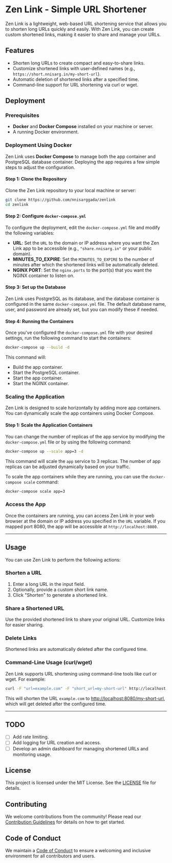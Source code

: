 # Zen Link - Simple URL Shortener

Zen Link is a lightweight, web-based URL shortening service that allows you to shorten long URLs quickly and easily. With Zen Link, you can create custom shortened links, making it easier to share and manage your URLs.

## Features

- Shorten long URLs to create compact and easy-to-share links.
- Customize shortened links with user-defined names (e.g., `https://short.nnisarg.in/my-short-url`).
- Automatic deletion of shortened links after a specified time.
- Command-line support for URL shortening via curl or wget.

## Deployment

### Prerequisites

- **Docker** and **Docker Compose** installed on your machine or server.
- A running Docker environment.

### Deployment Using Docker

Zen Link uses **Docker Compose** to manage both the app container and PostgreSQL database container. Deploying the app requires a few simple steps to adjust the configuration.

#### Step 1: Clone the Repository

Clone the Zen Link repository to your local machine or server:

```bash
git clone https://github.com/nnisarggada/zenlink
cd zenlink
```

#### Step 2: Configure `docker-compose.yml`

To configure the deployment, edit the `docker-compose.yml` file and modify the following variables:

- **URL**: Set the `URL` to the domain or IP address where you want the Zen Link app to be accessible (e.g., `"share.nnisarg.in"` or your public domain).
- **MINUTES_TO_EXPIRE**: Set the `MINUTES_TO_EXPIRE` to the number of minutes after which the shortened links will be automatically deleted.
- **NGINX PORT**: Set the `nginx.ports` to the port(s) that you want the NGINX container to listen on.

#### Step 3: Set up the Database

Zen Link uses PostgreSQL as its database, and the database container is configured in the same `docker-compose.yml` file. The default database name, user, and password are already set, but you can modify these if needed.

#### Step 4: Running the Containers

Once you've configured the `docker-compose.yml` file with your desired settings, run the following command to start the containers:

```bash
docker-compose up --build -d
```

This command will:

- Build the app container.
- Start the PostgreSQL container.
- Start the app container.
- Start the NGINX container.

### Scaling the Application

Zen Link is designed to scale horizontally by adding more app containers. You can dynamically scale the app containers using Docker Compose.

#### Step 1: Scale the Application Containers

You can change the number of replicas of the app service by modifying the `docker-compose.yml` file or by using the following command:

```bash
docker-compose up --scale app=3 -d
```

This command will scale the `app` service to 3 replicas. The number of app replicas can be adjusted dynamically based on your traffic.

To scale the app containers while they are running, you can use the `docker-compose scale` command:

```bash
docker-compose scale app=3
```

### Access the App

Once the containers are running, you can access Zen Link in your web browser at the domain or IP address you specified in the `URL` variable. If you mapped port 8080, the app will be accessible at `http://localhost:8080`.

---

## Usage

You can use Zen Link to perform the following actions:

### Shorten a URL

1. Enter a long URL in the input field.
2. Optionally, provide a custom short link name.
3. Click "Shorten" to generate a shortened link.

### Share a Shortened URL

Use the provided shortened link to share your original URL. Customize links for easier sharing.

### Delete Links

Shortened links are automatically deleted after the configured time.

### Command-Line Usage (curl/wget)

Zen Link supports URL shortening using command-line tools like curl or wget. For example:

```bash
curl -F "url=example.com" -F "short_url=my-short-url" http://localhost:8080/shorten
```

This will shorten the URL `example.com` to [http://localhost:8080/my-short-url](http://localhost:8080/my-short-url), which will get deleted after the configured time.

---

## TODO

- [ ] Add rate limiting.
- [ ] Add logging for URL creation and access.
- [ ] Develop an admin dashboard for managing shortened URLs and monitoring usage.

## License

This project is licensed under the MIT License. See the [LICENSE](LICENSE) file for details.

## Contributing

We welcome contributions from the community! Please read our [Contribution Guidelines](CONTRIBUTING.md) for details on how to get started.

## Code of Conduct

We maintain a [Code of Conduct](CODE_OF_CONDUCT.md) to ensure a welcoming and inclusive environment for all contributors and users.
